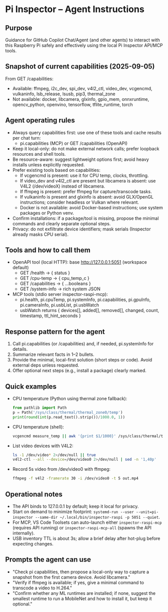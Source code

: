 Pi Inspector – Agent Instructions
=================================

Purpose
-------
Guidance for GitHub Copilot Chat/Agent (and other agents) to interact with this Raspberry Pi safely and effectively using the local Pi Inspector API/MCP tools.

Snapshot of current capabilities (2025-09-05)
---------------------------------------------
From GET /capabilities:

- Available: ffmpeg, i2c_dev, spi_dev, v4l2_ctl, video_dev, vcgencmd, vulkaninfo, lsb_release, lsusb, pip3, thermal_zone
- Not available: docker, libcamera, glxinfo, gpio_mem, onnxruntime, opencv_python, openvino, tensorflow, tflite_runtime, torch

Agent operating rules
---------------------
- Always query capabilities first: use one of these tools and cache results per chat turn:
  - pi.capabilities (MCP) or GET /capabilities (OpenAPI)
- Keep it local-only: do not make external network calls; prefer loopback resources and shell tools.
- Be resource-aware: suggest lightweight options first; avoid heavy installs unless explicitly requested.
- Prefer existing tools based on capabilities:
  - If vcgencmd is present: use it for CPU temp, clocks, throttling.
  - If video_dev and v4l2_ctl are present but libcamera is absent: use V4L2 (/dev/videoX) instead of libcamera.
  - If ffmpeg is present: prefer ffmpeg for capture/transcode tasks.
  - If vulkaninfo is present and glxinfo is absent: avoid GLX/OpenGL instructions; consider headless or Vulkan where relevant.
  - Docker is not available: avoid Docker-based instructions; use system packages or Python venv.
- Confirm installations: if a package/tool is missing, propose the minimal commands and clearly separate optional steps.
- Privacy: do not exfiltrate device identifiers; mask serials (Inspector already masks CPU serial).

Tools and how to call them
--------------------------
- OpenAPI tool (local HTTP): base http://127.0.0.1:5051 (workspace default)
  - GET /health → { status }
  - GET /cpu-temp → { cpu_temp_c }
  - GET /capabilities → { ...booleans }
  - GET /system-info → rich system JSON
- MCP tools (stdio server inspector-raspi-mcp):
  - pi.health, pi.cpuTemp, pi.systemInfo, pi.capabilities, pi.gpuInfo, pi.cameraInfo, pi.usbList, pi.usbWatch
  - usbWatch returns { devices[], added[], removed[], changed, count, timestamp, ttl_hint_seconds }

Response pattern for the agent
------------------------------
1) Call pi.capabilities (or /capabilities) and, if needed, pi.systemInfo for details.
2) Summarize relevant facts in 1–2 bullets.
3) Provide the minimal, local-first solution (short steps or code). Avoid external deps unless requested.
4) Offer optional next steps (e.g., install a package) clearly marked.

Quick examples
--------------
- CPU temperature (Python using thermal zone fallback):
  ```python
  from pathlib import Path
  p = Path('/sys/class/thermal/thermal_zone0/temp')
  print(round(int(p.read_text().strip())/1000.0, 1))
  ```
- CPU temperature (shell):
  ```bash
  vcgencmd measure_temp || awk '{print $1/1000}' /sys/class/thermal/thermal_zone0/temp
  ```
- List video devices with V4L2:
  ```bash
  ls -1 /dev/video* 2>/dev/null || true
  v4l2-ctl --all --device=/dev/video0 2>/dev/null | sed -n '1,40p'
  ```
- Record 5s video from /dev/video0 with ffmpeg:
  ```bash
  ffmpeg -f v4l2 -framerate 30 -i /dev/video0 -t 5 out.mp4
  ```

Operational notes
-----------------
- The API binds to 127.0.0.1 by default; keep it local for privacy.
- Start on demand to minimize footprint: `systemd-run --user --unit=pi-inspector --same-dir ~/.local/bin/inspector-raspi -p 5051 --quiet`.
- For MCP, VS Code Toolsets can auto-launch either `inspector-raspi-mcp` (requires API running) or `inspector-raspi-mcp-all` (spawns the API internally).
- USB inventory TTL is about 3s; allow a brief delay after hot-plug before expecting changes.

Prompts the agent can use
-------------------------
- "Check pi capabilities, then propose a local-only way to capture a snapshot from the first camera device. Avoid libcamera."
- "Verify if ffmpeg is available; if yes, give a minimal command to transcode a video to H.264."
- "Confirm whether any ML runtimes are installed; if none, suggest the smallest runtime to run a MobileNet and how to install it, but keep it optional."
